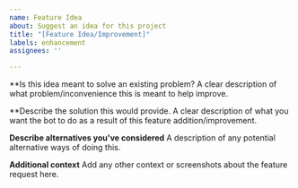 ```yaml
---
name: Feature Idea
about: Suggest an idea for this project
title: "[Feature Idea/Improvement]"
labels: enhancement
assignees: ''

---
```


**Is this idea meant to solve an existing problem?
A clear description of what problem/inconvenience this is meant to help improve.

**Describe the solution this would provide.
A clear description of what you want the bot to do as a result of this feature addition/improvement.

**Describe alternatives you've considered**
A description of any potential alternative ways of doing this.

**Additional context**
Add any other context or screenshots about the feature request here.

